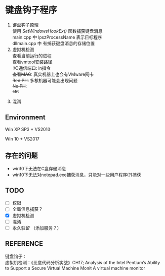 # 键盘钩子程序
1. 键盘钩子原理  
使用 *SetWindowsHookEx()* 函数捕获键盘消息  
main.cpp 中 lpszProcessName 表示目标程序  
dllmain.cpp 中 有捕获键盘消息的存储位置
2. 虚拟机检测  
查看当前运行的进程  
查看vmtool安装路径  
I/O通信端口: in指令  
~~查看MAC~~: 真实机器上也会有VMware网卡  
~~Red Pill~~: 多核机器可能会出现问题  
~~No Pill~~:   
~~str~~:
<!-- <details>
  <summary><s>~~Red Pill~~</s></summary>
  <p> - 测试 测试测试</p>
  <pre><code>  title，value，callBack可以缺省  </code>  </pre>
</details> -->
3. 混淆

## Environment
Win XP SP3 + VS2010

Win 10 + VS2017
## 存在的问题
- win10下无法在C盘存储消息
- win10下无法对notepad.exe捕获消息，只能对一些用户程序(?)捕获

## TODO
- [ ] 权限
- [ ] 全局信息捕获？
- [x] 虚拟机检测
- [ ] 混淆
- [ ] 永久驻留 （添加服务？）

## REFERENCE
键盘钩子：  
虚拟机检测：《恶意代码分析实战》CH17; Analysis of the Intel Pentium’s Ability to Support a Secure Virtual Machine Monit A virtual machine monitor
